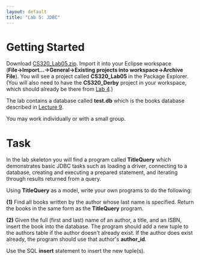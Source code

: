 ```yaml
---
layout: default
title: "Lab 5: JDBC"
---
```


Getting Started
===============

Download [CS320\_Lab05.zip](CS320_Lab05.zip). Import it into your Eclipse workspace (**File&rarr;Import...&rarr;General&rarr;Existing projects into workspace&rarr;Archive File**). You will see a project called **CS320\_Lab05** in the Package Explorer.  (You will also need to have the **CS320_Derby** project in your workspace, which should already be there from [Lab 4](CS320_Lab04.zip).)

The lab contains a database called **test.db** which is the books database described in [Lecture 9](../lectures/lecture09.html).

You may work individually or with a small group.

Task
====

In the lab skeleton you will find a program called **TitleQuery** which demonstrates basic JDBC tasks such as loading a driver, connecting to a database, creating and executing a prepared statement, and iterating through results returned from a query.

Using **TitleQuery** as a model, write your own programs to do the following:

**(1)** Find all books written by the author whose last name is specified. Return the books in the same form as the **TitleQuery** program.

**(2)** Given the full (first and last) name of an author, a title, and an ISBN, insert the book into the database. The program should add a new tuple to the authors table if the author doesn't already exist. If the author does exist already, the program should use that author's **author\_id**.

Use the SQL **insert** statement to insert the new tuple(s).
